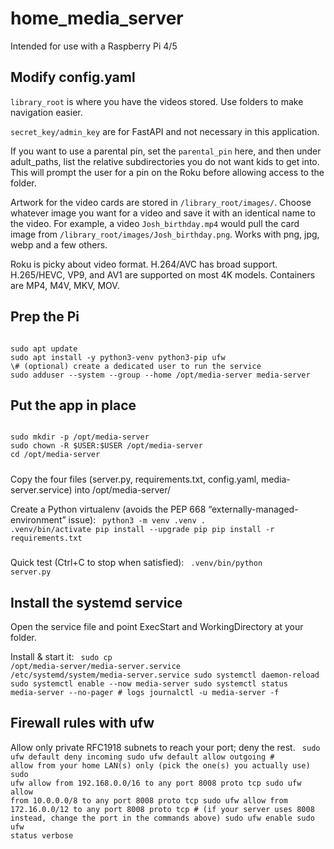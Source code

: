 # home_media_server
Intended for use with a Raspberry Pi 4/5

## Modify config.yaml
<code>library_root</code> is where you have the videos stored. Use folders to make navigation easier. 

<code>secret_key/admin_key</code> are for FastAPI and not necessary in this application.

If you want to use a parental pin, set the <code>parental_pin</code> here, and then under adult_paths</code>, list the relative subdirectories you do not want kids to get into. This will prompt the user for a pin on the Roku before allowing access to the folder.

Artwork for the video cards are stored in <code>/library_root/images/</code>. Choose whatever image you want for a video and save it with an identical name to the video. For example, a video <code>Josh_birthday.mp4</code> would pull the card image from <code>/library_root/images/Josh_birthday.png</code>. Works with png, jpg, webp and a few others.

Roku is picky about video format. H.264/AVC has broad support. H.265/HEVC, VP9, and AV1 are supported on most 4K models. Containers are MP4, M4V, MKV, MOV.

## Prep the Pi
<code>
sudo apt update
sudo apt install -y python3-venv python3-pip ufw
\# (optional) create a dedicated user to run the service
sudo adduser --system --group --home /opt/media-server media-server</code>

## Put the app in place
<code>
sudo mkdir -p /opt/media-server
sudo chown -R $USER:$USER /opt/media-server
cd /opt/media-server</code>

##### 
Copy the four files (server.py, requirements.txt, config.yaml, media-server.service) into /opt/media-server/

Create a Python virtualenv (avoids the PEP 668 “externally-managed-environment” issue):
<code>
python3 -m venv .venv
. .venv/bin/activate
pip install --upgrade pip
pip install -r requirements.txt</code>

#####
Quick test (Ctrl+C to stop when satisfied):
<code>
.venv/bin/python server.py</code>

## Install the systemd service
Open the service file and point ExecStart and WorkingDirectory at your folder.

Install & start it:
<code>
sudo cp /opt/media-server/media-server.service /etc/systemd/system/media-server.service
sudo systemctl daemon-reload
sudo systemctl enable --now media-server
sudo systemctl status media-server --no-pager
\# logs
journalctl -u media-server -f
</code>

## Firewall rules with ufw
Allow only private RFC1918 subnets to reach your port; deny the rest.
<code>
sudo ufw default deny incoming
sudo ufw default allow outgoing
\# allow from your home LAN(s) only (pick the one(s) you actually use)
sudo ufw allow from 192.168.0.0/16 to any port 8008 proto tcp
sudo ufw allow from 10.0.0.0/8 to any port 8008 proto tcp
sudo ufw allow from 172.16.0.0/12 to any port 8008 proto tcp
\# (if your server uses 8008 instead, change the port in the commands above)
sudo ufw enable
sudo ufw status verbose
</code>
